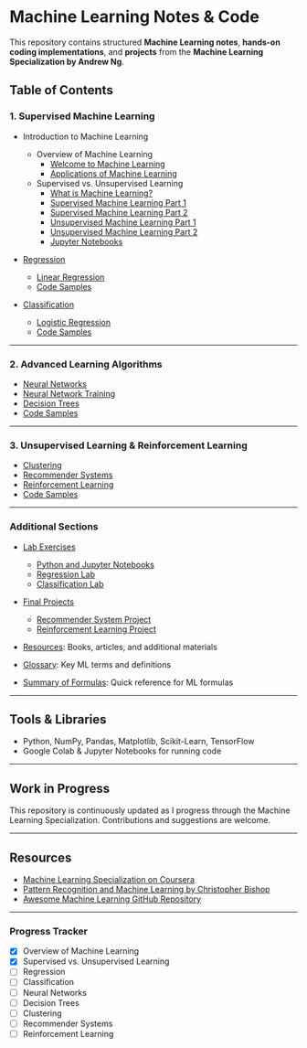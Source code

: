 # Machine Learning Notes & Code
This repository contains structured **Machine Learning notes**, **hands-on coding implementations**, and **projects** from the **Machine Learning Specialization by Andrew Ng**.

## Table of Contents

### 1. Supervised Machine Learning
- Introduction to Machine Learning
  - Overview of Machine Learning
      - [Welcome to Machine Learning](1_Supervised_Learning/Introduction/Welcome_to_Machine_Learning.md)
      - [Applications of Machine Learning](1_Supervised_Learning/Introduction/Applications_of_Machine_Learning.md)
  - Supervised vs. Unsupervised Learning
      - [What is Machine Learning?](1_Supervised_Learning/Introduction/What_is_Machine_Learning.md)
      - [Supervised Machine Learning Part 1](1_Supervised_Learning/Introduction/Supervised_Machine_Learning_Part_1.md)
      - [Supervised Machine Learning Part 2](1_Supervised_Learning/Introduction/Supervised_Machine_Learning_Part_2.md)
      - [Unsupervised Machine Learning Part 1](1_Supervised_Learning/Introduction/Unsupervised_Learning_Part_1.md)
      - [Unsupervised Machine Learning Part 2](1_Supervised_Learning/Introduction/Unsupervised_Learning__Part_2.md)
      - [Jupyter Notebooks](1_Supervised_Learning/Introduction/Jupyter_Notebook.md)


- [Regression](1_Supervised_Learning/Regression/Linear_Regression.md)
  - [Linear Regression](1_Supervised_Learning/Regression/Linear_Regression.md)
  - [Code Samples](1_Supervised_Learning/Regression/Code_Samples/)

- [Classification](1_Supervised_Learning/Classification/Logistic_Regression.md)
  - [Logistic Regression](1_Supervised_Learning/Classification/Logistic_Regression.md)
  - [Code Samples](1_Supervised_Learning/Classification/Code_Samples/)

---

### 2. Advanced Learning Algorithms
- [Neural Networks](2_Advanced_Learning_Algorithms/Neural_Networks.md)
- [Neural Network Training](2_Advanced_Learning_Algorithms/NN_Training.md)
- [Decision Trees](2_Advanced_Learning_Algorithms/Decision_Trees.md)
- [Code Samples](2_Advanced_Learning_Algorithms/Code_Samples/)

---

### 3. Unsupervised Learning & Reinforcement Learning
- [Clustering](3_Unsupervised_Learning/Clustering.md)
- [Recommender Systems](3_Unsupervised_Learning/Recommender_Systems.md)
- [Reinforcement Learning](3_Unsupervised_Learning/Reinforcement_Learning.md)
- [Code Samples](3_Unsupervised_Learning/Code_Samples/)

---

### Additional Sections
- [Lab Exercises](Lab_Exercises/)
  - [Python and Jupyter Notebooks](Lab_Exercises/Python_and_Jupyter_Notebooks.ipynb)
  - [Regression Lab](Lab_Exercises/Regression_Lab.ipynb)
  - [Classification Lab](Lab_Exercises/Classification_Lab.ipynb)

- [Final Projects](Final_Projects/)
  - [Recommender System Project](Final_Projects/Project1_Recommender_System.ipynb)
  - [Reinforcement Learning Project](Final_Projects/Project2_Reinforcement_Learning.ipynb)

- [Resources](Resources.md): Books, articles, and additional materials
- [Glossary](Glossary.md): Key ML terms and definitions
- [Summary of Formulas](Summary_Formulas.md): Quick reference for ML formulas

---

## Tools & Libraries
- Python, NumPy, Pandas, Matplotlib, Scikit-Learn, TensorFlow
- Google Colab & Jupyter Notebooks for running code

---

## Work in Progress
This repository is continuously updated as I progress through the Machine Learning Specialization. Contributions and suggestions are welcome.

---

## Resources
- [Machine Learning Specialization on Coursera](https://www.coursera.org/specializations/machine-learning)
- [Pattern Recognition and Machine Learning by Christopher Bishop](https://www.microsoft.com/en-us/research/people/cmbishop/#!prml-book)
- [Awesome Machine Learning GitHub Repository](https://github.com/josephmisiti/awesome-machine-learning)

---

### Progress Tracker
- [x] Overview of Machine Learning
- [x] Supervised vs. Unsupervised Learning
- [ ] Regression
- [ ] Classification
- [ ] Neural Networks
- [ ] Decision Trees
- [ ] Clustering
- [ ] Recommender Systems
- [ ] Reinforcement Learning
